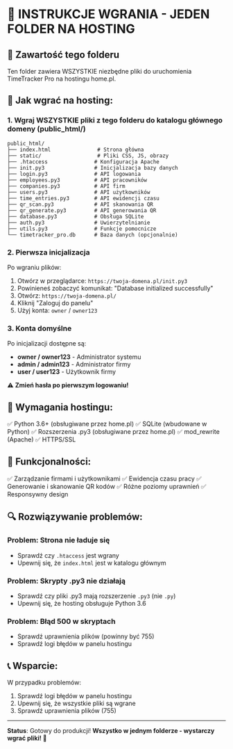 # 🚀 INSTRUKCJE WGRANIA - JEDEN FOLDER NA HOSTING

## 📁 Zawartość tego folderu
Ten folder zawiera WSZYSTKIE niezbędne pliki do uruchomienia TimeTracker Pro na hostingu home.pl.

## 🔧 Jak wgrać na hosting:

### 1. Wgraj WSZYSTKIE pliki z tego folderu do katalogu głównego domeny (public_html/)

```
public_html/
├── index.html               # Strona główna
├── static/                  # Pliki CSS, JS, obrazy
├── .htaccess               # Konfiguracja Apache
├── init.py3                # Inicjalizacja bazy danych
├── login.py3               # API logowania
├── employees.py3           # API pracowników
├── companies.py3           # API firm
├── users.py3               # API użytkowników
├── time_entries.py3        # API ewidencji czasu
├── qr_scan.py3             # API skanowania QR
├── qr_generate.py3         # API generowania QR
├── database.py3            # Obsługa SQLite
├── auth.py3                # Uwierzytelnianie
├── utils.py3               # Funkcje pomocnicze
└── timetracker_pro.db      # Baza danych (opcjonalnie)
```

### 2. Pierwsza inicjalizacja

Po wgraniu plików:
1. Otwórz w przeglądarce: `https://twoja-domena.pl/init.py3`
2. Powinieneś zobaczyć komunikat: "Database initialized successfully"
3. Otwórz: `https://twoja-domena.pl/`
4. Kliknij "Zaloguj do panelu"
5. Użyj konta: `owner` / `owner123`

### 3. Konta domyślne

Po inicjalizacji dostępne są:
- **owner / owner123** - Administrator systemu
- **admin / admin123** - Administrator firmy  
- **user / user123** - Użytkownik firmy

⚠️ **Zmień hasła po pierwszym logowaniu!**

## 🔧 Wymagania hostingu:

✅ Python 3.6+ (obsługiwane przez home.pl)
✅ SQLite (wbudowane w Python)
✅ Rozszerzenia .py3 (obsługiwane przez home.pl)
✅ mod_rewrite (Apache)
✅ HTTPS/SSL

## 🎯 Funkcjonalności:

✅ Zarządzanie firmami i użytkownikami
✅ Ewidencja czasu pracy
✅ Generowanie i skanowanie QR kodów
✅ Różne poziomy uprawnień
✅ Responsywny design

## 🔍 Rozwiązywanie problemów:

### Problem: Strona nie ładuje się
- Sprawdź czy `.htaccess` jest wgrany
- Upewnij się, że `index.html` jest w katalogu głównym

### Problem: Skrypty .py3 nie działają
- Sprawdź czy pliki .py3 mają rozszerzenie `.py3` (nie `.py`)
- Upewnij się, że hosting obsługuje Python 3.6

### Problem: Błąd 500 w skryptach
- Sprawdź uprawnienia plików (powinny być 755)
- Sprawdź logi błędów w panelu hostingu

## 📞 Wsparcie:

W przypadku problemów:
1. Sprawdź logi błędów w panelu hostingu
2. Upewnij się, że wszystkie pliki są wgrane
3. Sprawdź uprawnienia plików (755)

---

**Status**: Gotowy do produkcji!
**Wszystko w jednym folderze - wystarczy wgrać pliki! 🚀**